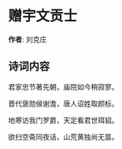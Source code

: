 # 赠宇文贡士

**作者**: 刘克庄

## 诗词内容

君家忠节著先朝，庙院如今稍寂寥。

晋代褒勋侯谢澹，唐人诏姓取颜标。

地寒访我门罗爵，天定看君世珥貂。

欲扫空斋同夜话，山荒黄独尚无苗。

